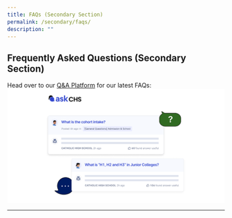 ```yaml
---
title: FAQs (Secondary Section)
permalink: /secondary/faqs/
description: ""
---
```

Frequently Asked Questions (Secondary Section)
----------------------------------------------
Head over to our [Q&amp;A Platform](https://ask.gov.sg/chs-sec) for our latest FAQs:
<a href="https://ask.gov.sg/chs-sec">![](/images/chs-askgov.png)


-----
</a>